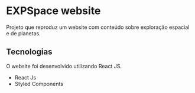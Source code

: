 # EXPSpace website

Projeto que reproduz um website com conteúdo sobre exploração espacial e de planetas.

## Tecnologias

O website foi desenvolvido utilizando React JS.

- React Js
- Styled Components
